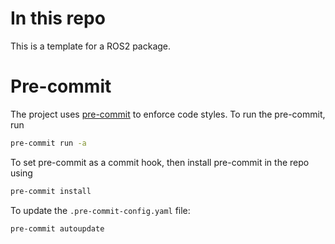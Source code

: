 # In this repo
This is a template for a ROS2 package.

# Pre-commit
The project uses [pre-commit](https://pre-commit.com/) to enforce code styles.
To run the pre-commit, run
```bash
pre-commit run -a
```
To set pre-commit as a commit hook, then install pre-commit in the repo using
```bash
pre-commit install
```
To update the `.pre-commit-config.yaml` file:
```bash
pre-commit autoupdate
```